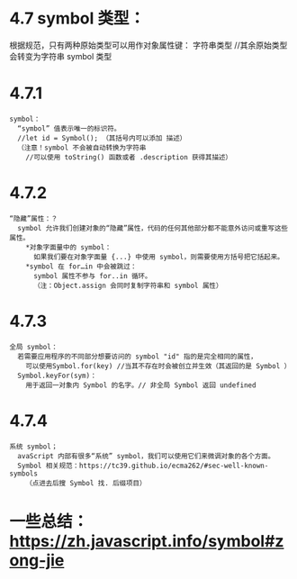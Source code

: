 # 4.7 symbol 类型：
  根据规范，只有两种原始类型可以用作对象属性键：
    字符串类型 //其余原始类型会转变为字符串
    symbol 类型
  # 4.7.1
    symbol：
      “symbol” 值表示唯一的标识符。
      //let id = Symbol(); （其括号内可以添加 描述）
      （注意！symbol 不会被自动转换为字符串
        //可以使用 toString() 函数或者 .description 获得其描述）
  # 4.7.2
    “隐藏”属性：？
      symbol 允许我们创建对象的“隐藏”属性，代码的任何其他部分都不能意外访问或重写这些属性。
        *对象字面量中的 symbol：
          如果我们要在对象字面量 {...} 中使用 symbol，则需要使用方括号把它括起来。
        *symbol 在 for…in 中会被跳过：
          symbol 属性不参与 for..in 循环。
          （注：Object.assign 会同时复制字符串和 symbol 属性）
  # 4.7.3
    全局 symbol：
      若需要应用程序的不同部分想要访问的 symbol "id" 指的是完全相同的属性，
        可以使用Symbol.for(key) //当其不存在时会被创立并生效（其返回的是 Symbol ）
      Symbol.keyFor(sym)：
        用于返回一对象内 Symbol 的名字。// 非全局 Symbol 返回 undefined
  # 4.7.4
    系统 symbol；
      avaScript 内部有很多“系统” symbol，我们可以使用它们来微调对象的各个方面。
      Symbol 相关规范：https://tc39.github.io/ecma262/#sec-well-known-symbols
        （点进去后搜 Symbol 找. 后缀项目）
# 一些总结： https://zh.javascript.info/symbol#zong-jie